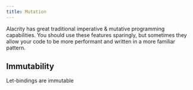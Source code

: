 ```yaml
---
title: Mutation
---
```


Alacrity has great traditional imperative & mutative programming capabilities. You should use these features sparingly, but sometimes they allow your code to be more performant and written in a more familiar pattern.

## Immutability

Let-bindings are immutable

